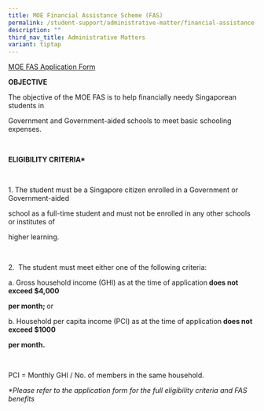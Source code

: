 ```yaml
---
title: MOE Financial Assistance Scheme (FAS)
permalink: /student-support/administrative-matter/financial-assistance-schemes/
description: ""
third_nav_title: Administrative Matters
variant: tiptap
---
```

<p><a href="https://go.gov.sg/moe-efasggas" rel="noopener nofollow" target="_blank">MOE FAS Application Form</a>
</p>
<p><strong>OBJECTIVE</strong>
</p>
<p>The objective of the MOE FAS is to help financially needy Singaporean
students in</p>
<p>Government and Government-aided schools to meet basic schooling expenses.</p>
<p>&nbsp;</p>
<p><strong>ELIGIBILITY CRITERIA*</strong>
</p>
<p><strong>&nbsp;</strong>
</p>
<p>1. The student must be a Singapore citizen enrolled in a Government or
Government-aided</p>
<p>school as a full-time student and must not be enrolled in any other schools
or institutes of</p>
<p>higher learning.</p>
<p>&nbsp;</p>
<p>2.&nbsp; The student must meet either one of the following criteria:</p>
<p>a. Gross household income (GHI) as at the time of application<strong> does not exceed $4,000</strong>
</p>
<p><strong>per month; </strong>or</p>
<p>b. Household per capita income (PCI) as at the time of application<strong> does not exceed $1000</strong>
</p>
<p><strong>per month.</strong>
</p>
<p>&nbsp;</p>
<p>PCI = Monthly GHI / No. of members in the same household.</p>
<p><em>*Please refer to the application form for the full eligibility criteria and FAS benefits</em>
</p>